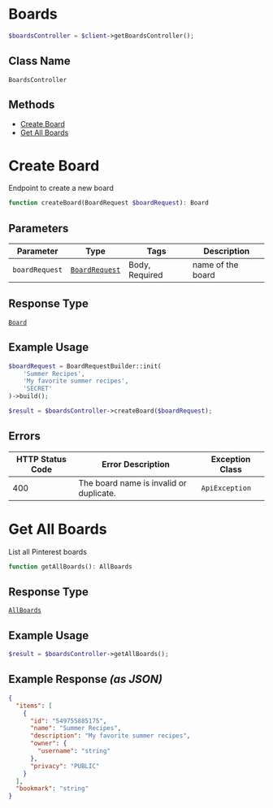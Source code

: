 # Boards

```php
$boardsController = $client->getBoardsController();
```

## Class Name

`BoardsController`

## Methods

* [Create Board](../../doc/controllers/boards.md#create-board)
* [Get All Boards](../../doc/controllers/boards.md#get-all-boards)


# Create Board

Endpoint to create a new board

```php
function createBoard(BoardRequest $boardRequest): Board
```

## Parameters

| Parameter | Type | Tags | Description |
|  --- | --- | --- | --- |
| `boardRequest` | [`BoardRequest`](../../doc/models/board-request.md) | Body, Required | name of the board |

## Response Type

[`Board`](../../doc/models/board.md)

## Example Usage

```php
$boardRequest = BoardRequestBuilder::init(
    'Summer Recipes',
    'My favorite summer recipes',
    'SECRET'
)->build();

$result = $boardsController->createBoard($boardRequest);
```

## Errors

| HTTP Status Code | Error Description | Exception Class |
|  --- | --- | --- |
| 400 | The board name is invalid or duplicate. | `ApiException` |


# Get All Boards

List all Pinterest boards

```php
function getAllBoards(): AllBoards
```

## Response Type

[`AllBoards`](../../doc/models/all-boards.md)

## Example Usage

```php
$result = $boardsController->getAllBoards();
```

## Example Response *(as JSON)*

```json
{
  "items": [
    {
      "id": "549755885175",
      "name": "Summer Recipes",
      "description": "My favorite summer recipes",
      "owner": {
        "username": "string"
      },
      "privacy": "PUBLIC"
    }
  ],
  "bookmark": "string"
}
```

